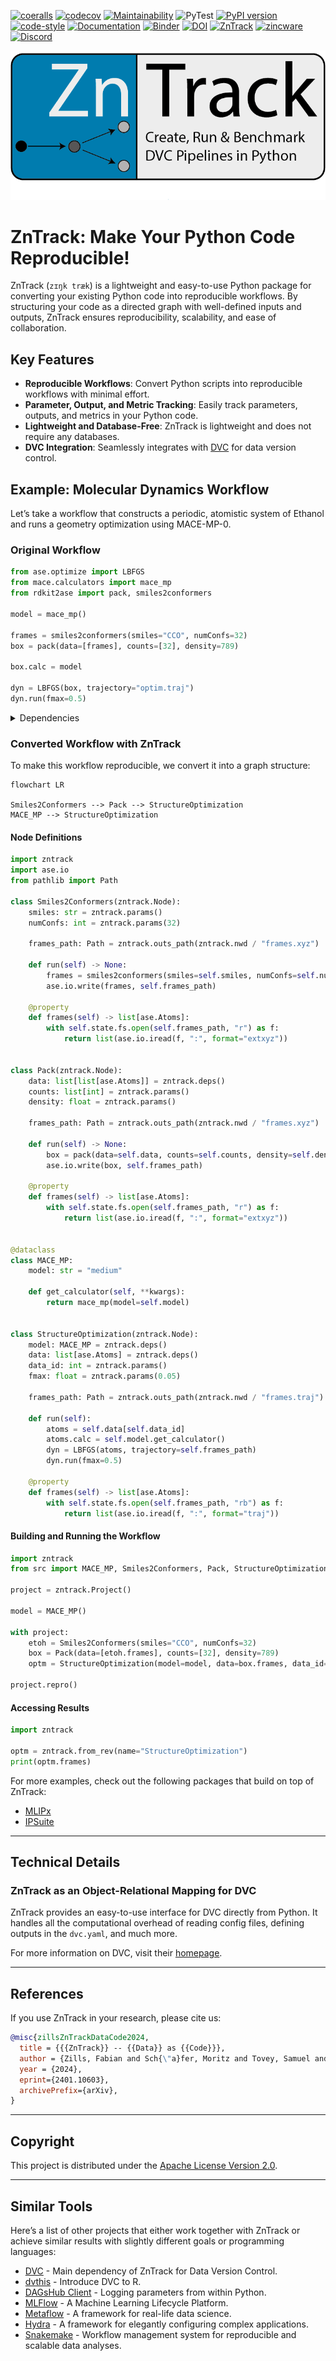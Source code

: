 [![coeralls](https://coveralls.io/repos/github/zincware/ZnTrack/badge.svg)](https://coveralls.io/github/zincware/ZnTrack)
[![codecov](https://codecov.io/gh/zincware/ZnTrack/branch/main/graph/badge.svg?token=ZQ67FXN1IT)](https://codecov.io/gh/zincware/ZnTrack)
[![Maintainability](https://api.codeclimate.com/v1/badges/f25e119bbd5d5ec74e2c/maintainability)](https://codeclimate.com/github/zincware/ZnTrack/maintainability)
![PyTest](https://github.com/zincware/ZnTrack/actions/workflows/test.yaml/badge.svg)
[![PyPI version](https://badge.fury.io/py/zntrack.svg)](https://badge.fury.io/py/zntrack)
[![code-style](https://img.shields.io/badge/code%20style-black-black)](https://github.com/psf/black/)
[![Documentation](https://readthedocs.org/projects/zntrack/badge/?version=latest)](https://zntrack.readthedocs.io/en/latest/?badge=latest)
[![Binder](https://mybinder.org/badge_logo.svg)](https://mybinder.org/v2/gh/zincware/ZnTrack/HEAD)
[![DOI](https://img.shields.io/badge/arXiv-2401.10603-red)](https://arxiv.org/abs/2401.10603)
[![ZnTrack](https://img.shields.io/badge/Powered%20by-ZnTrack-%23007CB0)](https://zntrack.readthedocs.io/en/latest/)
[![zincware](https://img.shields.io/badge/Powered%20by-zincware-darkcyan)](https://github.com/zincware)
[![Discord](https://img.shields.io/discord/1034511611802689557)](https://discord.gg/7ncfwhsnm4)

![Logo](https://raw.githubusercontent.com/zincware/ZnTrack/main/docs/source/_static/logo_ZnTrack.png)

# ZnTrack: Make Your Python Code Reproducible!

ZnTrack (`zɪŋk træk`) is a lightweight and easy-to-use Python package for converting your existing Python code into reproducible workflows. By structuring your code as a directed graph with well-defined inputs and outputs, ZnTrack ensures reproducibility, scalability, and ease of collaboration.

## Key Features

- **Reproducible Workflows**: Convert Python scripts into reproducible workflows with minimal effort.
- **Parameter, Output, and Metric Tracking**: Easily track parameters, outputs, and metrics in your Python code.
- **Lightweight and Database-Free**: ZnTrack is lightweight and does not require any databases.
- **DVC Integration**: Seamlessly integrates with [DVC](https://dvc.org) for data version control.

## Example: Molecular Dynamics Workflow

Let’s take a workflow that constructs a periodic, atomistic system of Ethanol and runs a geometry optimization using MACE-MP-0.

### Original Workflow

```python
from ase.optimize import LBFGS
from mace.calculators import mace_mp
from rdkit2ase import pack, smiles2conformers

model = mace_mp()

frames = smiles2conformers(smiles="CCO", numConfs=32)
box = pack(data=[frames], counts=[32], density=789)

box.calc = model

dyn = LBFGS(box, trajectory="optim.traj")
dyn.run(fmax=0.5)
```

<details>
<summary>Dependencies</summary>
For this example to work, you will need:
- [MACE](https://github.com/ACEsuit/mace)
- [Packmol](https://github.com/m3g/packmol)
- [rdkit2ase](https://github.com/zincware/rdkit2ase)
</details>

### Converted Workflow with ZnTrack

To make this workflow reproducible, we convert it into a graph structure:

```mermaid
flowchart LR

Smiles2Conformers --> Pack --> StructureOptimization
MACE_MP --> StructureOptimization
```

#### Node Definitions

```python
import zntrack
import ase.io
from pathlib import Path

class Smiles2Conformers(zntrack.Node):
    smiles: str = zntrack.params()
    numConfs: int = zntrack.params(32)

    frames_path: Path = zntrack.outs_path(zntrack.nwd / "frames.xyz")

    def run(self) -> None:
        frames = smiles2conformers(smiles=self.smiles, numConfs=self.numConfs)
        ase.io.write(frames, self.frames_path)

    @property
    def frames(self) -> list[ase.Atoms]:
        with self.state.fs.open(self.frames_path, "r") as f:
            return list(ase.io.iread(f, ":", format="extxyz"))


class Pack(zntrack.Node):
    data: list[list[ase.Atoms]] = zntrack.deps()
    counts: list[int] = zntrack.params()
    density: float = zntrack.params()

    frames_path: Path = zntrack.outs_path(zntrack.nwd / "frames.xyz")

    def run(self) -> None:
        box = pack(data=self.data, counts=self.counts, density=self.density)
        ase.io.write(box, self.frames_path)

    @property
    def frames(self) -> list[ase.Atoms]:
        with self.state.fs.open(self.frames_path, "r") as f:
            return list(ase.io.iread(f, ":", format="extxyz"))


@dataclass
class MACE_MP:
    model: str = "medium"

    def get_calculator(self, **kwargs):
        return mace_mp(model=self.model)


class StructureOptimization(zntrack.Node):
    model: MACE_MP = zntrack.deps()
    data: list[ase.Atoms] = zntrack.deps()
    data_id: int = zntrack.params()
    fmax: float = zntrack.params(0.05)

    frames_path: Path = zntrack.outs_path(zntrack.nwd / "frames.traj")

    def run(self):
        atoms = self.data[self.data_id]
        atoms.calc = self.model.get_calculator()
        dyn = LBFGS(atoms, trajectory=self.frames_path)
        dyn.run(fmax=0.5)

    @property
    def frames(self) -> list[ase.Atoms]:
        with self.state.fs.open(self.frames_path, "rb") as f:
            return list(ase.io.iread(f, ":", format="traj"))
```

#### Building and Running the Workflow

```python
import zntrack
from src import MACE_MP, Smiles2Conformers, Pack, StructureOptimization

project = zntrack.Project()

model = MACE_MP()

with project:
    etoh = Smiles2Conformers(smiles="CCO", numConfs=32)
    box = Pack(data=[etoh.frames], counts=[32], density=789)
    optm = StructureOptimization(model=model, data=box.frames, data_id=-1, fmax=0.5)

project.repro()
```

#### Accessing Results

```python
import zntrack

optm = zntrack.from_rev(name="StructureOptimization")
print(optm.frames)
```

For more examples, check out the following packages that build on top of ZnTrack:
- [MLIPx](https://mlipx.readthedocs.io/en/latest/)
- [IPSuite](https://github.com/zincware/IPSuite)

---

## Technical Details

### ZnTrack as an Object-Relational Mapping for DVC

ZnTrack provides an easy-to-use interface for DVC directly from Python. It handles all the computational overhead of reading config files, defining outputs in the `dvc.yaml`, and much more.

For more information on DVC, visit their [homepage](https://dvc.org/doc).

---

## References

If you use ZnTrack in your research, please cite us:

```bibtex
@misc{zillsZnTrackDataCode2024,
  title = {{{ZnTrack}} -- {{Data}} as {{Code}}},
  author = {Zills, Fabian and Sch{\"a}fer, Moritz and Tovey, Samuel and K{\"a}stner, Johannes and Holm, Christian},
  year = {2024},
  eprint={2401.10603},
  archivePrefix={arXiv},
}
```

---

## Copyright

This project is distributed under the [Apache License Version 2.0](https://github.com/zincware/ZnTrack/blob/main/LICENSE).

---

## Similar Tools

Here’s a list of other projects that either work together with ZnTrack or achieve similar results with slightly different goals or programming languages:

- [DVC](https://dvc.org/) - Main dependency of ZnTrack for Data Version Control.
- [dvthis](https://github.com/jcpsantiago/dvthis) - Introduce DVC to R.
- [DAGsHub Client](https://github.com/DAGsHub/client) - Logging parameters from within Python.
- [MLFlow](https://mlflow.org/) - A Machine Learning Lifecycle Platform.
- [Metaflow](https://metaflow.org/) - A framework for real-life data science.
- [Hydra](https://hydra.cc/) - A framework for elegantly configuring complex applications.
- [Snakemake](https://snakemake.readthedocs.io/en/stable/) - Workflow management system for reproducible and scalable data analyses.
